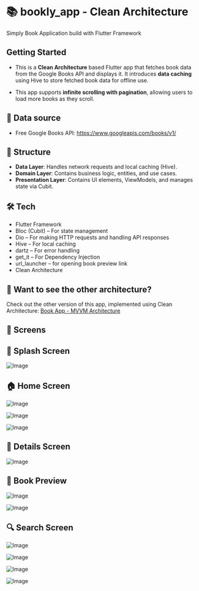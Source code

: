 # 📚 bookly_app - Clean Architecture

Simply Book Application build with Flutter Framework

## Getting Started

- This is a **Clean Architecture** based Flutter app that fetches book data from the Google Books API and displays it. It introduces **data caching** using Hive to store fetched book data for offline use.

- This app supports **infinite scrolling with pagination**, allowing users to load more books as they scroll.

## 📌 Data source

- Free Google Books API: https://www.googleapis.com/books/v1/

## 📂 Structure

- **Data Layer**: Handles network requests and local caching (Hive).
- **Domain Layer**: Contains business logic, entities, and use cases.
- **Presentation Layer**: Contains UI elements, ViewModels, and manages state via Cubit.

## 🛠️ Tech

- Flutter Framework
- Bloc (Cubit) – For state management
- Dio – For making HTTP requests and handling API responses
- Hive – For local caching
- dartz – For error handling
- get_it – For Dependency Injection
- url_launcher – for opening book preview link
- Clean Architecture

## 🔄 Want to see the other architecture?

Check out the other version of this app, implemented using Clean Architecture: [Book App - MVVM Architecture](https://github.com/Kerolos4555/book-app-mvvm.git)

## 📱 Screens

## 🚀 Splash Screen

![Image](https://github.com/user-attachments/assets/44e0af44-bc15-455b-a8b6-2ac181da0909)

## 🏠 Home Screen

![Image](https://github.com/user-attachments/assets/ee2316e6-7106-405d-be9e-854566b6f871)

![Image](https://github.com/user-attachments/assets/fd005786-655a-424a-9f0f-b54d5484b74d)

![Image](https://github.com/user-attachments/assets/74a3d82d-4f5e-41f3-99b2-0c3f0fb66120)

## 📄 Details Screen

![Image](https://github.com/user-attachments/assets/570c02ca-c2d7-4354-b9d8-7e01e6623242)

## 🔗 Book Preview

![Image](https://github.com/user-attachments/assets/233a2213-1c91-43a2-a1e0-311e70c04fa9)

![Image](https://github.com/user-attachments/assets/df6c8ba2-4613-4029-9ebd-83a550636fe6)

## 🔍 Search Screen

![Image](https://github.com/user-attachments/assets/da3e82ef-0ae5-490a-acae-bd471d698171)

![Image](https://github.com/user-attachments/assets/d6e44580-4d6f-451b-965a-feb0dbab5956)

![Image](https://github.com/user-attachments/assets/18e1b43c-cc2f-4ed6-97d1-52179c80d6d6)

![Image](https://github.com/user-attachments/assets/d20fa249-c8ed-4aae-9ebc-613499790a5b)
